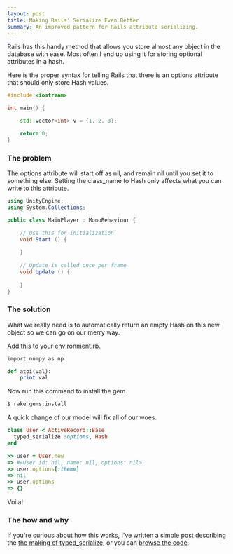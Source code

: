 ```yaml
---
layout: post
title: Making Rails' Serialize Even Better
summary: An improved pattern for Rails attribute serializing.
---
```


Rails has this handy method that allows you store almost any object in the database with ease. Most often I end up using it for storing optional attributes in a hash.

Here is the proper syntax for telling Rails that there is an options attribute that should only store Hash values.

```c++
#include <iostream>

int main() {

    std::vector<int> v = {1, 2, 3};

    return 0;
}
```

<h3>The problem</h3>

The options attribute will start off as nil, and remain nil until you set it to something else. Setting the class_name to Hash only affects what you can write to this attribute.

```c#
using UnityEngine;
using System.Collections;

public class MainPlayer : MonoBehaviour {

    // Use this for initialization
    void Start () {
    
    }
    
    // Update is called once per frame
    void Update () {
    
    }
}
```

<h3>The solution</h3>
What we really need is to automatically return an empty Hash on this new object so we can go on our merry way.

Add this to your environment.rb.

```ruby
import numpy as np

def atoi(val):
    print val
```

Now run this command to install the gem.

```sh
$ rake gems:install
```

A quick change of our model will fix all of our woes.

```ruby
class User < ActiveRecord::Base
  typed_serialize :options, Hash
end
```

```ruby
>> user = User.new
=> #<User id: nil, name: nil, options: nil>
>> user.options[:theme]
=> nil
>> user.options
=> {}
```

Voila!

<h3>The how and why</h3>

If you're curious about how this works, I've written a simple post describing the <a href="/2009/02/01/the-making-of-typed-serialize.html">the making of typed_serialize</a>, or you can <a href="http://github.com/jqr/typed_serialize">browse the code</a>.



